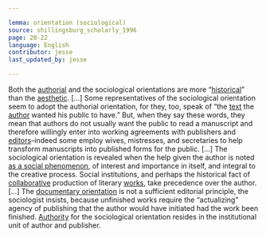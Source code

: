 ```yaml
---

lemma: orientation (sociological)
source: shillingsburg_scholarly_1996
page: 20-22
language: English
contributor: jesse
last_updated_by: jesse

---
```

Both the [authorial](orientationAuthorial.html) and the sociological orientations are more “[historical](orientationHistorical.html)” than the [aesthetic](orientationAesthetic.html). […] Some representatives of the sociological orientation seem to adopt the authorial orientation, for they, too, speak of “the [text](text.html) the [author](author.html) wanted his public to have.” But, when they say these words, they mean that authors do not usually want the public to read a manuscript and therefore willingly enter into working agreements with publishers and [editors](editor.html)–indeed some employ wives, mistresses, and secretaries to help transform manuscripts into published forms for the public. […] The sociological orientation is revealed when the help given the author is noted [as a social phenomenon](SocializationOfTexts.html), of interest and importance in itself, and integral to the creative process. Social institutions, and perhaps the historical fact of [collaborative](collaboration.html) production of literary [works](work.html), take precedence over the author. […] The [documentary orientation](orientationDocumentary.html) is not a sufficient editorial principle, the sociologist insists, because unfinished works require the “actualizing” agency of publishing that the author would have initiated had the work been finished. [Authority](authority.html) for the sociological orientation resides in the institutional unit of author and publisher.
